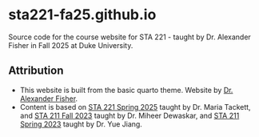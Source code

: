 # sta221-fa25.github.io

Source code for the course website for STA 221 - taught by Dr. Alexander Fisher in Fall 2025 at Duke University.

## Attribution

-   This website is built from the basic quarto theme. Website by [Dr. Alexander Fisher](https://athos00.github.io/).
-   Content is based on [STA 221 Spring 2025](https://sta221-sp25.netlify.app/) taught by Dr. Maria Tackett, and [STA 211 Fall 2023](https://www2.stat.duke.edu/courses/Fall23/sta211.01/course-schedule.html) taught by Dr. Miheer Dewaskar, and [STA 211 Spring 2023](https://www2.stat.duke.edu/courses/Spring23/sta211.01/) taught by Dr. Yue Jiang.
